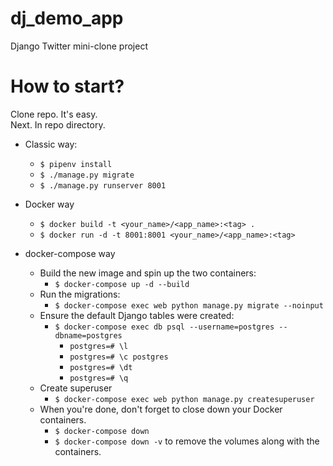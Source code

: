 # dj_demo_app
Django Twitter mini-clone project

# How to start?

Clone repo. It's easy.  
Next. In repo directory.  
* Classic way:
   - `$ pipenv install`
   - `$ ./manage.py migrate`
   - `$ ./manage.py runserver 8001`

* Docker way
   - `$ docker build -t <your_name>/<app_name>:<tag> .`
   - `$ docker run -d -t 8001:8001 <your_name>/<app_name>:<tag>`
   
* docker-compose way
    - Build the new image and spin up the two containers:
        - `$ docker-compose up -d --build`
    - Run the migrations:
        - `$ docker-compose exec web python manage.py migrate --noinput`
    - Ensure the default Django tables were created:
        - `$ docker-compose exec db psql --username=postgres --dbname=postgres`
            - `postgres=# \l`
            - `postgres=# \c postgres`
            - `postgres=# \dt`
            - `postgres=# \q`
    - Create superuser
        - `$ docker-compose exec web python manage.py createsuperuser`
    - When you're done, don't forget to close down your Docker containers.
        - `$ docker-compose down`
        - `$ docker-compose down -v` to remove the volumes along with the containers.
